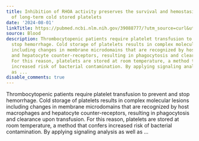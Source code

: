 ```yaml
---
title: Inhibition of RHOA activity preserves the survival and hemostasis function
  of long-term cold stored platelets
date: '2024-08-01'
linkTitle: https://pubmed.ncbi.nlm.nih.gov/39088777/?utm_source=curl&utm_medium=rss&utm_campaign=journals&utm_content=7603509&fc=None&ff=20240802182223&v=2.18.0.post9+e462414
source: Blood
description: Thrombocytopenic patients require platelet transfusion to prevent and
  stop hemorrhage. Cold storage of platelets results in complex molecular lesions
  including changes in membrane microdomains that are recognized by host macrophages
  and hepatocyte counter-receptors, resulting in phagocytosis and clearance upon transfusion.
  For this reason, platelets are stored at room temperature, a method that confers
  increased risk of bacterial contamination. By applying signaling analysis as well
  as ...
disable_comments: true
---
```

Thrombocytopenic patients require platelet transfusion to prevent and stop hemorrhage. Cold storage of platelets results in complex molecular lesions including changes in membrane microdomains that are recognized by host macrophages and hepatocyte counter-receptors, resulting in phagocytosis and clearance upon transfusion. For this reason, platelets are stored at room temperature, a method that confers increased risk of bacterial contamination. By applying signaling analysis as well as ...